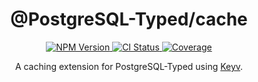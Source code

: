 <h1 align="center">
	@PostgreSQL-Typed/cache
</h1>
<div align="center">
	<a href="https://www.npmjs.com/package/@postgresql-typed/cache">
		<img src="https://img.shields.io/npm/v/@postgresql-typed/cache.svg?logo=npm" alt="NPM Version"/>
	</a>
	<a href="https://github.com/PostgreSQL-Typed/PostgreSQL-Typed/actions/workflows/CI.yml">
		<img src="https://img.shields.io/github/actions/workflow/status/PostgreSQL-Typed/PostgreSQL-Typed/CI.yml?label=Test%20Package&logo=github" alt="CI Status"/>
	</a>
	<a href="https://github.com/PostgreSQL-Typed/PostgreSQL-Typed/tree/main/packages/cache">
		<img src="https://img.shields.io/badge/coverage-100%25-success.svg?placeholder=$coverage-url$&logo=vitest&style=flat" alt="Coverage"/>
	</a>
</div>
<p align="center">
  A caching extension for PostgreSQL-Typed using <a href="https://www.npmjs.com/package/keyv">Keyv</a>.
<p>
